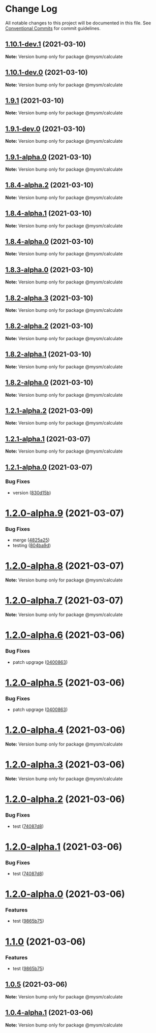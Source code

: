 # Change Log

All notable changes to this project will be documented in this file.
See [Conventional Commits](https://conventionalcommits.org) for commit guidelines.

## [1.10.1-dev.1](https://github.com/madhusudansahu/testing/compare/@mysm/calculate@1.10.1-dev.0...@mysm/calculate@1.10.1-dev.1) (2021-03-10)

**Note:** Version bump only for package @mysm/calculate





## [1.10.1-dev.0](https://github.com/madhusudansahu/testing/compare/@mysm/calculate@1.10.0...@mysm/calculate@1.10.1-dev.0) (2021-03-10)

**Note:** Version bump only for package @mysm/calculate





## [1.9.1](https://github.com/madhusudansahu/testing/compare/@mysm/calculate@1.9.1-dev.0...@mysm/calculate@1.9.1) (2021-03-10)

**Note:** Version bump only for package @mysm/calculate





## [1.9.1-dev.0](https://github.com/madhusudansahu/testing/compare/@mysm/calculate@1.9.1-alpha.0...@mysm/calculate@1.9.1-dev.0) (2021-03-10)

**Note:** Version bump only for package @mysm/calculate





## [1.9.1-alpha.0](https://github.com/madhusudansahu/testing/compare/@mysm/calculate@1.9.0...@mysm/calculate@1.9.1-alpha.0) (2021-03-10)

**Note:** Version bump only for package @mysm/calculate





## [1.8.4-alpha.2](https://github.com/madhusudansahu/testing/compare/@mysm/calculate@1.8.4-alpha.1...@mysm/calculate@1.8.4-alpha.2) (2021-03-10)

**Note:** Version bump only for package @mysm/calculate





## [1.8.4-alpha.1](https://github.com/madhusudansahu/testing/compare/@mysm/calculate@1.8.4-alpha.0...@mysm/calculate@1.8.4-alpha.1) (2021-03-10)

**Note:** Version bump only for package @mysm/calculate





## [1.8.4-alpha.0](https://github.com/madhusudansahu/testing/compare/@mysm/calculate@1.8.3-alpha.0...@mysm/calculate@1.8.4-alpha.0) (2021-03-10)

**Note:** Version bump only for package @mysm/calculate





## [1.8.3-alpha.0](https://github.com/madhusudansahu/testing/compare/@mysm/calculate@1.8.2...@mysm/calculate@1.8.3-alpha.0) (2021-03-10)

**Note:** Version bump only for package @mysm/calculate





## [1.8.2-alpha.3](https://github.com/madhusudansahu/testing/compare/@mysm/calculate@1.8.2-alpha.2...@mysm/calculate@1.8.2-alpha.3) (2021-03-10)

**Note:** Version bump only for package @mysm/calculate





## [1.8.2-alpha.2](https://github.com/madhusudansahu/testing/compare/@mysm/calculate@1.8.2-alpha.1...@mysm/calculate@1.8.2-alpha.2) (2021-03-10)

**Note:** Version bump only for package @mysm/calculate





## [1.8.2-alpha.1](https://github.com/madhusudansahu/testing/compare/@mysm/calculate@1.8.2-alpha.0...@mysm/calculate@1.8.2-alpha.1) (2021-03-10)

**Note:** Version bump only for package @mysm/calculate





## [1.8.2-alpha.0](https://github.com/madhusudansahu/testing/compare/@mysm/calculate@1.8.1...@mysm/calculate@1.8.2-alpha.0) (2021-03-10)

**Note:** Version bump only for package @mysm/calculate





## [1.2.1-alpha.2](https://github.com/madhusudansahu/testing/compare/@mysm/calculate@1.2.1-alpha.1...@mysm/calculate@1.2.1-alpha.2) (2021-03-09)

**Note:** Version bump only for package @mysm/calculate






## [1.2.1-alpha.1](https://github.com/madhusudansahu/testing/compare/@mysm/calculate@1.2.1-alpha.0...@mysm/calculate@1.2.1-alpha.1) (2021-03-07)

**Note:** Version bump only for package @mysm/calculate





## [1.2.1-alpha.0](https://github.com/madhusudansahu/testing/compare/@mysm/calculate@1.2.0...@mysm/calculate@1.2.1-alpha.0) (2021-03-07)


### Bug Fixes

* version ([830d15b](https://github.com/madhusudansahu/testing/commit/830d15b8495f7cc015ca90e96c7908c985108578))





# [1.2.0-alpha.9](https://github.com/madhusudansahu/testing/compare/@mysm/calculate@1.2.0-alpha.8...@mysm/calculate@1.2.0-alpha.9) (2021-03-07)


### Bug Fixes

* merge ([4825a25](https://github.com/madhusudansahu/testing/commit/4825a259d67b64c5118db4bdfefb8c39b5c67691))
* testing ([804ba9d](https://github.com/madhusudansahu/testing/commit/804ba9dc4bcf00a5ad89a5b3e51b7bdb2023c08e))






# [1.2.0-alpha.8](https://github.com/madhusudansahu/testing/compare/@mysm/calculate@1.2.0-alpha.6...@mysm/calculate@1.2.0-alpha.8) (2021-03-07)

**Note:** Version bump only for package @mysm/calculate





# [1.2.0-alpha.7](https://github.com/madhusudansahu/testing/compare/@mysm/calculate@1.2.0-alpha.6...@mysm/calculate@1.2.0-alpha.7) (2021-03-07)

**Note:** Version bump only for package @mysm/calculate





# [1.2.0-alpha.6](https://github.com/madhusudansahu/testing/compare/@mysm/calculate@1.2.0-alpha.4...@mysm/calculate@1.2.0-alpha.6) (2021-03-06)


### Bug Fixes

* patch upgrage ([0400863](https://github.com/madhusudansahu/testing/commit/0400863460fbfd3618addb2ec141e06d0f1787a9))





# [1.2.0-alpha.5](https://github.com/madhusudansahu/testing/compare/@mysm/calculate@1.2.0-alpha.4...@mysm/calculate@1.2.0-alpha.5) (2021-03-06)


### Bug Fixes

* patch upgrage ([0400863](https://github.com/madhusudansahu/testing/commit/0400863460fbfd3618addb2ec141e06d0f1787a9))





# [1.2.0-alpha.4](https://github.com/madhusudansahu/testing/compare/@mysm/calculate@1.2.0-alpha.2...@mysm/calculate@1.2.0-alpha.4) (2021-03-06)

**Note:** Version bump only for package @mysm/calculate





# [1.2.0-alpha.3](https://github.com/madhusudansahu/testing/compare/@mysm/calculate@1.2.0-alpha.2...@mysm/calculate@1.2.0-alpha.3) (2021-03-06)

**Note:** Version bump only for package @mysm/calculate





# [1.2.0-alpha.2](https://github.com/madhusudansahu/testing/compare/@mysm/calculate@1.2.0-alpha.0...@mysm/calculate@1.2.0-alpha.2) (2021-03-06)


### Bug Fixes

* test ([74087d8](https://github.com/madhusudansahu/testing/commit/74087d86e3c3e2dc3f43d3bcba71450e7204fd1c))





# [1.2.0-alpha.1](https://github.com/madhusudansahu/testing/compare/@mysm/calculate@1.2.0-alpha.0...@mysm/calculate@1.2.0-alpha.1) (2021-03-06)


### Bug Fixes

* test ([74087d8](https://github.com/madhusudansahu/testing/commit/74087d86e3c3e2dc3f43d3bcba71450e7204fd1c))





# [1.2.0-alpha.0](https://github.com/madhusudansahu/testing/compare/@mysm/calculate@1.0.5-alpha.2...@mysm/calculate@1.2.0-alpha.0) (2021-03-06)


### Features

* test ([9865b75](https://github.com/madhusudansahu/testing/commit/9865b7527e89460de73c2a2e8e686f9c6c0cdb01))





# [1.1.0](https://github.com/madhusudansahu/testing/compare/@mysm/calculate@1.0.5-alpha.2...@mysm/calculate@1.1.0) (2021-03-06)


### Features

* test ([9865b75](https://github.com/madhusudansahu/testing/commit/9865b7527e89460de73c2a2e8e686f9c6c0cdb01))






## [1.0.5](https://github.com/madhusudansahu/testing/compare/@mysm/calculate@1.0.4-alpha.1...@mysm/calculate@1.0.5) (2021-03-06)

**Note:** Version bump only for package @mysm/calculate





## [1.0.4-alpha.1](https://github.com/madhusudansahu/testing/compare/@mysm/calculate@1.0.4-alpha.0...@mysm/calculate@1.0.4-alpha.1) (2021-03-06)

**Note:** Version bump only for package @mysm/calculate

